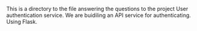 This is a directory to the file answering the questions to the project User authentication service. We are buidiling an API service for authenticating. Using Flask.
